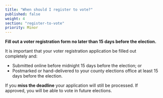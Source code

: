 ```yaml
---
title: "When should I register to vote?"
published: false
weight: 4
section: "register-to-vote"
priority: Minor
---
```


**Fill out a voter registration form no later than 15 days before the election.**  

It is important that your voter registration application be filled out completely and:  
- Submitted online before midnight 15 days before the election; or  
- Postmarked or hand-delivered to your county elections office at least 15 days before the election.  

If you **miss the deadline** your application will still be processed.  If approved, you will be able to vote in future elections.

